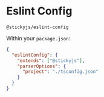 # Eslint Config

`@stickyjs/eslint-config`

Within your `package.json`:

```json
{
  "eslintConfig": {
    "extends": ["@stickyjs"],
    "parserOptions": {
      "project": "./tsconfig.json"
    }
  }
}
```
